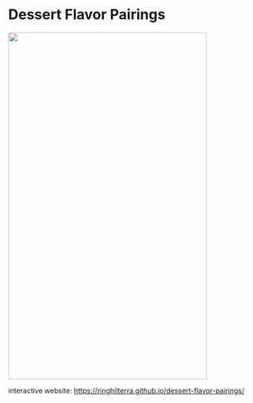 # Dessert Flavor Pairings

<img src="dessert_snap.png'" width="400" height="700">

interactive website: https://ringhilterra.github.io/dessert-flavor-pairings/

